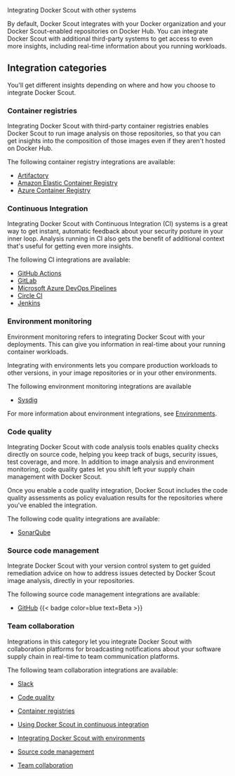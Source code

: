 Integrating Docker Scout with other systems


By default, Docker Scout integrates with your Docker organization and your
Docker Scout-enabled repositories on Docker Hub. You can integrate Docker Scout
with additional third-party systems to get access to even more insights,
including real-time information about you running workloads.

## Integration categories

You'll get different insights depending on where and how you choose to integrate
Docker Scout.

### Container registries

Integrating Docker Scout with third-party container
registries enables Docker Scout to run image analysis on those repositories,
so that you can get insights into the composition of those images even if they
aren't hosted on Docker Hub.

The following container registry integrations are available:

- [Artifactory](./registry/artifactory.md)
- [Amazon Elastic Container Registry](./registry/ecr.md)
- [Azure Container Registry](./registry/acr.md)

### Continuous Integration

Integrating Docker Scout with Continuous Integration (CI) systems is a great
way to get instant, automatic feedback about your security posture in your inner
loop. Analysis running in CI also gets the benefit of additional context that's
useful for getting even more insights.

The following CI integrations are available:

- [GitHub Actions](./ci/gha.md)
- [GitLab](./ci/gitlab.md)
- [Microsoft Azure DevOps Pipelines](./ci/azure.md)
- [Circle CI](./ci/circle-ci.md)
- [Jenkins](./ci/jenkins.md)

### Environment monitoring

Environment monitoring refers to integrating Docker Scout with your deployments.
This can give you information in real-time about your running container workloads.

Integrating with environments lets you compare production workloads to other
versions, in your image repositories or in your other environments.

The following environment monitoring integrations are available

- [Sysdig](./environment/sysdig.md)

For more information about environment integrations, see
[Environments](./environment/_index.md).

### Code quality

Integrating Docker Scout with code analysis tools enables quality checks
directly on source code, helping you keep track of bugs, security issues, test
coverage, and more. In addition to image analysis and environment monitoring,
code quality gates let you shift left your supply chain management with Docker
Scout.

Once you enable a code quality integration, Docker Scout includes the code
quality assessments as policy evaluation results for the repositories where
you've enabled the integration.

The following code quality integrations are available:

- [SonarQube](sonarqube.md)

### Source code management

Integrate Docker Scout with your version control system to get guided
remediation advice on how to address issues detected by Docker Scout image
analysis, directly in your repositories.

The following source code management integrations are available:

- [GitHub](source-code-management/github.md) {{< badge color=blue text=Beta >}}

### Team collaboration

Integrations in this category let you integrate Docker Scout with collaboration
platforms for broadcasting notifications about your software supply chain in
real-time to team communication platforms.

The following team collaboration integrations are available:

- [Slack](./team-collaboration/slack.md)



- [Code quality](https://docs.docker.com)

- [Container registries](https://docs.docker.com)

- [Using Docker Scout in continuous integration](https://docs.docker.com/scout/integrations/ci/)

- [Integrating Docker Scout with environments](https://docs.docker.com/scout/integrations/environment/)

- [Source code management](https://docs.docker.com)

- [Team collaboration](https://docs.docker.com)
